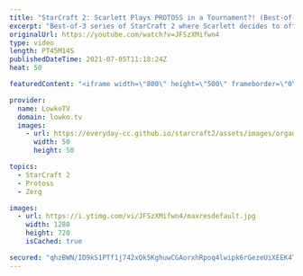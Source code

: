 ```yaml
---
title: "StarCraft 2: Scarlett Plays PROTOSS in a Tournament?! (Best-of-3)"
excerpt: "Best-of-3 series of StarCraft 2 where Scarlett decides to offrace as Protoss versus Namshar. While she normally plays Zerg, she decides to mix it up and play some of the most frustrating Protoss versus Zerg I''ve seen in a while.  Support my work on Patreon: http://www.patreon.com/lowkotv Become a YouTube"
originalUrl: https://youtube.com/watch?v=JFSzXMifwn4
type: video
length: PT45M14S
publishedDateTime: 2021-07-05T11:18:24Z
heat: 50

featuredContent: "<iframe width=\"800\" height=\"500\" frameborder=\"0\" src=\"https://www.youtube.com/embed/JFSzXMifwn4\" allow=\"accelerometer; autoplay; encrypted-media; gyroscope; picture-in-picture\" allowfullscreen></iframe>"

provider:
  name: LowkoTV
  domain: lowko.tv
  images:
    - url: https://everyday-cc.github.io/starcraft2/assets/images/organizations/lowko.tv-50x50.jpg
      width: 50
      height: 50

topics:
  - StarCraft 2
  - Protoss
  - Zerg

images:
  - url: https://i.ytimg.com/vi/JFSzXMifwn4/maxresdefault.jpg
    width: 1280
    height: 720
    isCached: true

secured: "qhzBWN/ID9kS1PTf1j742xQk5KghuwCGAorxhRpoq4lwipk6rGezeUiXEEK4To1jA7/s3PsQ0DHBm+wzTJf8lmPmDFQHmbd63np6IMinMLS90mhvYtupv7msVszALuWcEKd0an3l6XJwhswCeOhv+PLt4z+VvGrMpoDkDhfeVydIRoDu20LDhdoYgKbh5p938aTv5S3Ixv6t3OT6S1M3NsXTYKaFgyBoWurUDhRpWJhywVwPmKGMY9lptj/AKYz9srWzbtzgyPT/DuYwnJ7zMiPOdfV6FiAwWf6bMw0+TZJxsXi0qEoI0cZkHWHuDYDYVBP+bKEnuwpm1tmAsRa9UBMU5TYvUIW9Q4g5A6JSnCj7QiHRszlPzKdL3zrNqNlKPHXNVg0ruEUc4vZEcMz3egaCwj0kED9Wmb+ND5dfFUlZ/viQv85vNkRKSqBArPhm;nVAHwEzWOgHrW0UBUz0Heg=="
---
```



